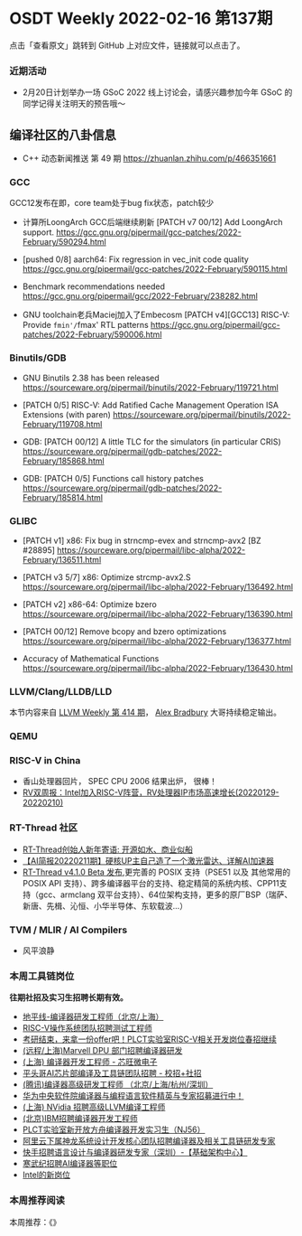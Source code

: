 # OSDT Weekly 2022-02-16 第137期

点击「查看原文」跳转到 GitHub 上对应文件，链接就可以点击了。

### 近期活动

- 2月20日计划举办一场 GSoC 2022 线上讨论会，请感兴趣参加今年 GSoC 的同学记得关注明天的预告哦～

## 编译社区的八卦信息

- C++ 动态新闻推送 第 49 期
  https://zhuanlan.zhihu.com/p/466351661

### GCC

GCC12发布在即，core team处于bug fix状态，patch较少

- 计算所LoongArch GCC后端继续刷新
  [PATCH v7 00/12] Add LoongArch support.
  https://gcc.gnu.org/pipermail/gcc-patches/2022-February/590294.html

- [pushed 0/8] aarch64: Fix regression in vec_init code quality
  https://gcc.gnu.org/pipermail/gcc-patches/2022-February/590115.html

- Benchmark recommendations needed
  https://gcc.gnu.org/pipermail/gcc/2022-February/238282.html

- GNU toolchain老兵Maciej加入了Embecosm
  [PATCH v4][GCC13] RISC-V: Provide `fmin'/`fmax' RTL patterns
  https://gcc.gnu.org/pipermail/gcc-patches/2022-February/590006.html

### Binutils/GDB

- GNU Binutils 2.38 has been released
  https://sourceware.org/pipermail/binutils/2022-February/119721.html

- [PATCH 0/5] RISC-V: Add Ratified Cache Management Operation ISA Extensions (with paren)
  https://sourceware.org/pipermail/binutils/2022-February/119708.html

- GDB: [PATCH 00/12] A little TLC for the simulators (in particular CRIS)
  https://sourceware.org/pipermail/gdb-patches/2022-February/185868.html

- GDB: [PATCH 0/5] Functions call history patches
  https://sourceware.org/pipermail/gdb-patches/2022-February/185814.html


### GLIBC

- [PATCH v1] x86: Fix bug in strncmp-evex and strncmp-avx2 [BZ #28895]
  https://sourceware.org/pipermail/libc-alpha/2022-February/136511.html

- [PATCH v3 5/7] x86: Optimize strcmp-avx2.S
  https://sourceware.org/pipermail/libc-alpha/2022-February/136492.html

- [PATCH v2] x86-64: Optimize bzero
  https://sourceware.org/pipermail/libc-alpha/2022-February/136390.html

- [PATCH 00/12] Remove bcopy and bzero optimizations
  https://sourceware.org/pipermail/libc-alpha/2022-February/136377.html

- Accuracy of Mathematical Functions
  https://sourceware.org/pipermail/libc-alpha/2022-February/136430.html

### LLVM/Clang/LLDB/LLD

本节内容来自 [LLVM Weekly 第 414 期](http://llvmweekly.org/issue/414)，
[Alex Bradbury](https://www.linkedin.com/in/alex-bradbury/) 大哥持续稳定输出。

### QEMU

### RISC-V in China

- 香山处理器回片， SPEC CPU 2006 结果出炉， 很棒！
- [RV双周报：Intel加入RISC-V阵营，RV处理器IP市场高速增长(20220129-20220210)](https://mp.weixin.qq.com/s/U4awf30j1VsXCt-uLa94Kw)

### RT-Thread 社区

- [RT-Thread创始人新年寄语: 开源如水、商业似船](https://mp.weixin.qq.com/s/q1eSyMeZXDkgO27nNmmE9Q)
- [【AI简报20220211期】硬核UP主自己造了一个激光雷达、详解AI加速器](https://mp.weixin.qq.com/s/ZiiHx8l_BtXsoo5ZCjUrJA)
- [RT-Thread v4.1.0 Beta 发布](https://mp.weixin.qq.com/s/FhKJ25ydIvbLW4oi2nAeLA),更完善的 POSIX 支持（PSE51 以及 其他常用的POSIX API 支持）、跨多编译器平台的支持、稳定精简的系统内核、CPP11支持（gcc、armclang 双平台支持）、64位架构支持，更多的原厂BSP（瑞萨、新唐、先楫、沁恒、小华半导体、东软载波...）


### TVM / MLIR / AI Compilers

- 风平浪静

### 本周工具链岗位

**往期社招及实习生招聘长期有效。**

- [地平线-编译器研发工程师（北京/上海）](https://mp.weixin.qq.com/s/MYObl7iWIbyrTz9hCmKWYA)
- [RISC-V操作系统团队招聘测试工程师](https://mp.weixin.qq.com/s/inLFS4pI1F74m_oJ2I7xjQ)
- [考研结束，来拿一份offer吧！PLCT实验室RISC-V相关开发岗位春招继续](https://mp.weixin.qq.com/s/PWV5akv5kw3iOuHb-uSNrQ)
- [(远程/上海)Marvell DPU 部门招聘编译器研发](https://mp.weixin.qq.com/s/B6JjAhF3TZjezD1tjYHDaw)
- [(上海) 编译器开发工程师 - 芯旺微电子](https://mp.weixin.qq.com/s/nqe1-7qffnc0CaejYkpKyw)
- [平头哥AI芯片部编译及工具链团队招聘 - 校招+社招](https://mp.weixin.qq.com/s/kARbXtJotRPCNMrV-yOanA)
- [(腾讯)编译器高级研发工程师 （北京/上海/杭州/深圳）](https://mp.weixin.qq.com/s/DF-2qmHmpKZtJ1djHXM1Ug)
- [华为中央软件院编译器与编程语言软件精英与专家招募进行中！](https://mp.weixin.qq.com/s/VshbvWegM3eCdgK9d6v46A)
- [(上海) NVidia 招聘高级LLVM编译工程师](https://mp.weixin.qq.com/s/y6UmneY-UvzyhEvyCaoyEg)
- [(北京)IBM招聘编译器开发工程师](https://mp.weixin.qq.com/s/B_d1gjyrgncevOGWnV_Jfw)
- [PLCT实验室新开放方舟编译器开发实习生（NJ56）](https://mp.weixin.qq.com/s/lPp5RvjYhpDIGsp-luLzKQ)
- [阿里云下属神龙系统设计开发核心团队招聘编译器及相关工具链研发专家](https://mp.weixin.qq.com/s/h3ELBXBHfNjZCyCRixqnOQ)
- [快手招聘语言设计与编译器研发专家（深圳）-【基础架构中心】](https://mp.weixin.qq.com/s/QTWnlaBFtWQ3YThHJSIhbA)
- [寒武纪招聘AI编译器等职位](https://mp.weixin.qq.com/s/LWpDXEA2rJ1wx9mr8XoWxw)
- [Intel的新岗位](https://mp.weixin.qq.com/s/xs-deMCI4ob7WX0vIRZMZw)

### 本周推荐阅读

本周推荐：《》
